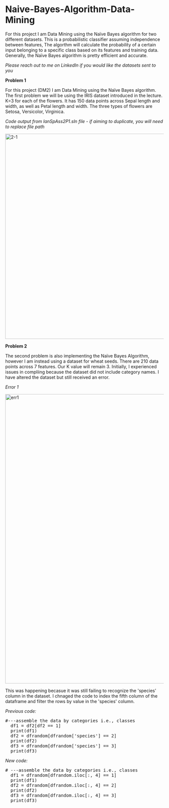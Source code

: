 # Naive-Bayes-Algorithm-Data-Mining

For this project I am Data Mining using the Naïve Bayes algorithm for two different datasets. This is a probabilistic classifier assuming independence between features, The algorthm will calculate the probability of a certain input belonging to a specific class based on its features and training data. Generally, the Naïve Bayes algorithm is pretty efficient and accurate. 

*Please reach out to me on LinkedIn if you would like the datasets sent to you*

**Problem 1**

For this project (DM2) I am Data Mining using the Naïve Bayes algorithm. The first problem we will be using the IRIS dataset introduced in the lecture. K=3 for each of the flowers. It has 150 data points across Sepal length and width, as well as Petal length and width. The three types of flowers are Setosa, Versicolor, Virginica.

*Code output from IanSpAss2P1.sln file - if aiming to duplicate, you will need to replace file path*

<img width="651" alt="2-1" src="https://github.com/ianspetnagel/Naive-Bayes-Algorithm-Data-Mining/assets/62821052/02d20e9c-908b-49f9-bbde-4109a2024cdc">

**Problem 2**

The second problem is also implementing the Naïve Bayes Algorithm, however I am instead using a dataset for wheat seeds. There are 210 data points across 7 features. Our K value will remain 3.
Initially, I experienced issues in compliing because the dataset did not include category names. I have altered the dataset but still received an error.

*Error 1*

<img width="918" alt="err1" src="https://github.com/ianspetnagel/Naive-Bayes-Algorithm-Data-Mining/assets/62821052/e4cc4ecd-a69d-4192-92d1-7493a693c6eb">

This was happening becasue it was still failing to recognize the 'species' column in the dataset. I chnaged the code to index the fifth column of the dataframe and filter the rows by value in the 'species' column.

*Previous code:*
<pre>
#---assemble the data by categories i.e., classes
  df1 = df2[df2 == 1]
  print(df1)
  df2 = dfrandom[dfrandom['species'] == 2]
  print(df2)
  df3 = dfrandom[dfrandom['species'] == 3]
  print(df3)   
</pre>

*New code:*
<pre>
# ---assemble the data by categories i.e., classes
  df1 = dfrandom[dfrandom.iloc[:, 4] == 1]
  print(df1)
  df2 = dfrandom[dfrandom.iloc[:, 4] == 2]
  print(df2)
  df3 = dfrandom[dfrandom.iloc[:, 4] == 3]
  print(df3)
</pre>














